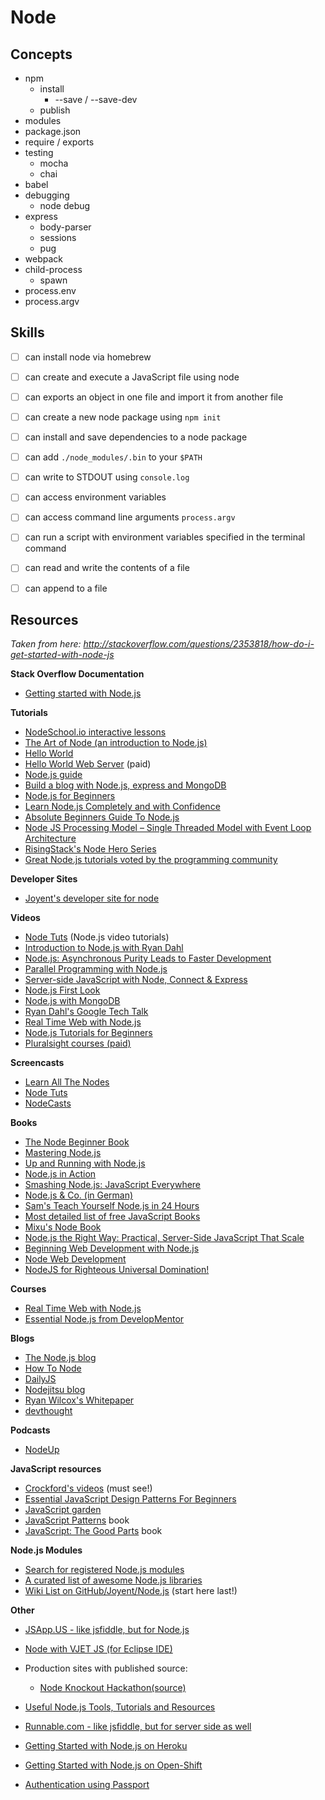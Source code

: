 # Node

## Concepts

* npm
  * install
    * --save / --save-dev
  * publish
* modules
* package.json
* require / exports
* testing
  * mocha
  * chai
* babel
* debugging
  * node debug
* express
  * body-parser
  * sessions
  * pug
* webpack
* child-process
  * spawn
* process.env
* process.argv


## Skills


- [ ] can install node via homebrew
- [ ] can create and execute a JavaScript file using node
- [ ] can exports an object in one file and import it from another file
- [ ] can create a new node package using `npm init`
- [ ] can install and save dependencies to a node package
- [ ] can add `./node_modules/.bin` to your `$PATH`
- [ ] can write to STDOUT using `console.log`
- [ ] can access environment variables
- [ ] can access command line arguments `process.argv`
- [ ] can run a script with environment variables specified in the terminal command
- [ ] can read and write the contents of a file
- [ ] can append to a file





## Resources

*Taken from here: http://stackoverflow.com/questions/2353818/how-do-i-get-started-with-node-js*

**Stack Overflow Documentation**

*   [Getting started with Node.js](http://stackoverflow.com/documentation/node.js/340/getting-started-with-node-js)

**Tutorials**

*   [NodeSchool.io interactive lessons](http://nodeschool.io/)
*   [The Art of Node (an introduction to Node.js)](https://github.com/maxogden/art-of-node/#the-art-of-node)
*   [Hello World](http://www.nodebeginner.org/#hello-world)
*   [Hello World Web Server](http://www.nodebeginner.org/#building-the-application-stack) (paid)
*   [Node.js guide](http://nodeguide.com/)
*   [Build a blog with Node.js, express and MongoDB](http://howtonode.org/express-mongodb)
*   [Node.js for Beginners](http://net.tutsplus.com/tutorials/javascript-ajax/node-js-for-beginners/)
*   [Learn Node.js Completely and with Confidence](http://javascriptissexy.com/learn-node-js-completely-and-with-confidence/)
*   [Absolute Beginners Guide To Node.js](http://blog.modulus.io/absolute-beginners-guide-to-nodejs)
*   [Node JS Processing Model – Single Threaded Model with Event Loop Architecture](http://www.journaldev.com/7462/node-js-processing-model-single-threaded-model-with-event-loop-architecture)
*   [RisingStack's Node Hero Series](https://blog.risingstack.com/node-hero-tutorial-getting-started-with-node-js/)
*   [Great Node.js tutorials voted by the programming community](https://hackr.io/tutorials/learn-node-js)

**Developer Sites**

*   [Joyent's developer site for node](http://www.joyent.com/developers/node)

**Videos**

*   [Node Tuts](http://nodetuts.com/) (Node.js video tutorials)
*   [Introduction to Node.js with Ryan Dahl](http://www.youtube.com/watch?v=jo_B4LTHi3I)
*   [Node.js: Asynchronous Purity Leads to Faster Development](http://www.infoq.com/presentations/nodejs)
*   [Parallel Programming with Node.js](http://www.infoq.com/presentations/Parallel-Programming-with-Nodejs)
*   [Server-side JavaScript with Node, Connect & Express](http://vimeo.com/18077379)
*   [Node.js First Look](http://www.lynda.com/Nodejs-tutorials/Nodejs-First-Look/101554-2.html)
*   [Node.js with MongoDB](http://www.youtube.com/watch?v=0_GNHWZHc-o)
*   [Ryan Dahl's Google Tech Talk](http://www.youtube.com/watch?v=F6k8lTrAE2g)
*   [Real Time Web with Node.js](http://node.codeschool.com/levels/1)
*   [Node.js Tutorials for Beginners](https://www.youtube.com/playlist?list=PL6gx4Cwl9DGBMdkKFn3HasZnnAqVjzHn_)
*   [Pluralsight courses (paid)](http://www.pluralsight.com/search/?searchTerm=Node.js)

**Screencasts**

*   [Learn All The Nodes](http://learnallthenodes.com)
*   [Node Tuts](http://nodetuts.com/)
*   [NodeCasts](http://nodecasts.net/)

**Books**

*   [The Node Beginner Book](http://nodebeginner.org/)
*   [Mastering Node.js](https://github.com/tj/masteringnode)
*   [Up and Running with Node.js](http://chimera.labs.oreilly.com/books/1234000001808/index.html)
*   [Node.js in Action](http://www.manning.com/cantelon/)
*   [Smashing Node.js: JavaScript Everywhere](http://amzn.com/B008Z5OEUY)
*   [Node.js & Co. (in German)](http://www.amazon.de/dp/389864829X)
*   [Sam's Teach Yourself Node.js in 24 Hours](http://nodejsbook.io/)
*   [Most detailed list of free JavaScript Books](http://jsbooks.revolunet.com/)
*   [Mixu's Node Book](http://book.mixu.net/node/index.html)
*   [Node.js the Right Way: Practical, Server-Side JavaScript That Scale](http://pragprog.com/book/jwnode/node-js-the-right-way)
*   [Beginning Web Development with Node.js](https://leanpub.com/webdevelopmentwithnodejs)
*   [Node Web Development](http://www.packtpub.com/node-javascript-web-development/book)
*   [NodeJS for Righteous Universal Domination!](http://node.codeschool.com/)

**Courses**

*   [Real Time Web with Node.js](http://node.codeschool.com/)
*   [Essential Node.js from DevelopMentor](http://www.develop.com/training-course/nodejs-featuring-node-npm-express-mocha-mongodb-with-mongoose)

**Blogs**

*   [The Node.js blog](http://blog.nodejs.org/)
*   [How To Node](http://howtonode.org/)
*   [DailyJS](http://dailyjs.com/)
*   [Nodejitsu blog](http://blog.nodejitsu.com/)
*   [Ryan Wilcox's Whitepaper](http://www.wilcoxd.com/whitepapers/node_js/)
*   [devthought](http://www.devthought.com/)

**Podcasts**

*   [NodeUp](http://nodeup.com/)

**JavaScript resources**

*   [Crockford's videos](https://www.youtube.com/playlist?list=PL7664379246A246CB) (must see!)
*   [Essential JavaScript Design Patterns For Beginners](http://www.addyosmani.com/resources/essentialjsdesignpatterns/book/)
*   [JavaScript garden](http://bonsaiden.github.com/JavaScript-Garden/)
*   [JavaScript Patterns](http://oreilly.com/catalog/9780596806767) book
*   [JavaScript: The Good Parts](http://oreilly.com/catalog/9780596517748/) book

**Node.js Modules**

*   [Search for registered Node.js modules](http://npmjs.org/)
*   [A curated list of awesome Node.js libraries](https://github.com/sindresorhus/awesome-nodejs)
*   [Wiki List on GitHub/Joyent/Node.js](https://github.com/joyent/node/wiki/modules) (start here last!)

**Other**

*   [JSApp.US - like jsfiddle, but for Node.js](http://jsapp.us/)
*   [Node with VJET JS (for Eclipse IDE)](https://www.ebayopensource.org/index.php/VJET/NodeJS)
*   Production sites with published source:

    *   [Node Knockout Hackathon](http://nodeknockout.com/)[(source)](https://github.com/nko3/website)
*   [Useful Node.js Tools, Tutorials and Resources](http://coding.smashingmagazine.com/2011/09/16/useful-node-js-tools-tutorials-and-resources/)
*   [Runnable.com - like jsfiddle, but for server side as well](http://runnable.com/)
*   [Getting Started with Node.js on Heroku](https://devcenter.heroku.com/categories/nodejs)
*   [Getting Started with Node.js on Open-Shift](https://blog.openshift.com/run-your-nodejs-projects-on-openshift-in-two-simple-steps/)
*   [Authentication using Passport](http://passportjs.org/guide/)
